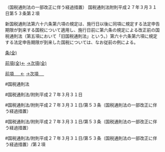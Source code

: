 （国税通則法の一部改正に伴う経過措置）
国税通則法附則平成２７年３月３１日第５３条第２項

新国税通則法第六十六条第六項の規定は、施行日以後に同項に規定する法定申告期限が到来する国税について適用し、施行日前に第六条の規定による改正前の国税通則法（第五項において「旧国税通則法」という。）第六十六条第六項に規定する法定申告期限が到来した国税については、なお従前の例による。

[条(全)](国税通則法＿＿＿＿附則平成２７年３月３１日第５３条_.md)

[前項(全)←](国税通則法＿＿＿＿附則平成２７年３月３１日第５３条第１項_.md)    [→次項(全)](国税通則法＿＿＿＿附則平成２７年３月３１日第５３条第３項_.md)

[前項 　 ←](国税通則法＿＿＿＿附則平成２７年３月３１日第５３条第１項.md)    [→次項 　 ](国税通則法＿＿＿＿附則平成２７年３月３１日第５３条第３項.md)



#国税通則法

#国税通則法/附則平成２７年３月３１日

#国税通則法/附則平成２７年３月３１日/第５３条（国税通則法の一部改正に伴う経過措置）

#国税通則法/附則平成２７年３月３１日/第５３条（国税通則法の一部改正に伴う経過措置）

#国税通則法/附則平成２７年３月３１日/第５３条（国税通則法の一部改正に伴う経過措置）/第２項


